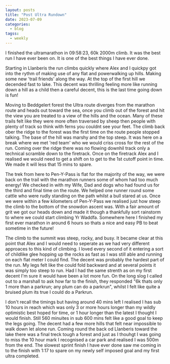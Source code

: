 ```yaml
---
layout: posts
title: "Post Ultra Rundown"
date: 2023-07-09
categories:
  - blog
tagss:
  - weekly
---
```


I finished the ultramarathon in 09:58:23, 60k 2000m climb. It was the best run I have ever been on. It is one of the best things I have ever done.

Starting in Llanberis the run climbs quickly where Alex and I quickpy got into the rythm of making use of any flat and powerwalking up hills. Making some new 'trail friends' along the way. At the top of the first hill we decended fast to lake. This decent was thrilling feeling more like running down a hill as a child then a careful decent, this is the last time going down is fun!

Moving to Beddgelert forest the Ultra route diverges from the marathon route and heads out toward the sea, once you climb out of the forest and hit the view you are treated to a view of the hills and the ocean. Many of these trails felt like they were more often traversed by sheep then people with plenty of track so think with ferns you couldnt see your feet. The climb back ober the ridge to the forest was the first time on the route people stopped talking. The base of the hill was marshy and the top steep. It was here on a break where we met 'red team' who we would criss cross for the rest of the run. Coming over the ridge there was no flowing downhil track only a technical scramble down to the firetrack. Once on the firetrack Alex and I realised we would need to get a shift on to get to the 1st cutoff point in time. We made it will less that 15 mins to spare.

The trek from here to Pen-Y-Pass is flat for the majority of the way, we were back on the trail with the marathon runners some of whom had too much energy! We checked in with my Wife, Dad and dogs who had found us for the third and final time on the route. We helped one runner round some cattle who were rudly standing on the path whilst a bull stared at us. Once we were within a few kilometers of Pen-Y-Pass we realised just how steep the climb to the bottom of the snowdon ascent was. With a fair amount of grit we got our heads down and made it though a thankfully sort rainstorm to where we could start climbing Yr Waddfa. Somewhere here I finished my first ever marathon in around 6 hours so thats a nice and easy PB to beat sometime in the future!

The climb to the summit was steep, rocky, and busy. It became clear at this point that Alex and I would need to seperate as we had very different approaces to this kind of climbing. I loved every second of it entering a sort of childlike glee hopping up the rocks as fast as I was still able and running on each flat meter I could find. The decent was probably the hardest part of the run. My legs felt like the could fold backward and at several points it was simply too steep to run. Had I had the same strenth as on my first decent I'm sure it would have been a lot more fun. On the long slog I called out to a marshall to ask how far to the finish, they responded "6k thats only 1 more than a parkrun; any plum can do a parkrun", whilst I felt like quite a bruised plum its true I could do a Parkrun. 

I don't recall the timings but having around 40 mins left I realised I has sub 10 hours in reach which was only 3 or more hours longer than my wildly optimistic best hoped for time, or 1 hour longer than the latest I thought I would finish. Still 560 minuites in sub 600 mins felt like a good goal to keep the legs going. The decent had a few more hills that felt near impossible to walk down let alone run. Coming round the back od Llanberis toward the lake there was a final treck tough a forest and just as I thouhgt I was going to miss the 10 hour mark I recognised a car park and realised I was 500m from the end. The slowest sprint finish I have ever done saw me coming in to the finish with 1:17 to spare on my newly self imposed goal and my first ultra completed.
